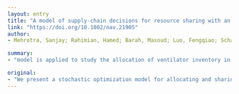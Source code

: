```yaml
---
layout: entry
title: "A model of supply-chain decisions for resource sharing with an application to ventilator allocation to combat COVID-19"
link: "https://doi.org/10.1002/nav.21905"
author:
- Mehrotra, Sanjay; Rahimian, Hamed; Barah, Masoud; Luo, Fengqiao; Schantz, Karolina

summary:
- "model is applied to study the allocation of ventilator inventory in the COVID-19 pandemic by FEMA to different U.S. states. Findings suggest that if less than 60% of the inventory is available for non-COVID19 patients, FEMA's stockpile of 20?000 ventilators would be nearly adequate to meet the projected needs in slightly above average demand scenarios. In a severe case, the total shortfall over the planning horizon (until May 31, 2020) is about 232?000 model for allocating and sharing a critical resource to different entities (states) in the case."

original:
- "We present a stochastic optimization model for allocating and sharing a critical resource in the case of a pandemic. The demand for different entities peaks at different times, and an initial inventory for a central agency are to be allocated. The entities (states) may share the critical resource with a different state under a risk-averse condition. The model is applied to study the allocation of ventilator inventory in the COVID-19 pandemic by FEMA to different U.S. states. Findings suggest that if less than 60% of the ventilator inventory is available for non-COVID-19 patients, FEMA's stockpile of 20?000 ventilators (as of March 23, 2020) would be nearly adequate to meet the projected needs in slightly above average demand scenarios. However, when more than 75% of the available ventilator inventory must be reserved for non-COVID-19 patients, various degrees of shortfall are expected. In a severe case, where the demand is concentrated in the top-most quartile of the forecast confidence interval and states are not willing to share their stockpile of ventilators, the total shortfall over the planning horizon (until May 31, 2020) is about 232?000 ventilator days, with a peak shortfall of 17?200 ventilators on April 19, 2020. Results are also reported for a worst-case where the demand is at the upper limit of the 95% confidence interval. An important finding of this study is that a central agency (FEMA) can act as a coordinator for sharing critical resources that are in short supply over time to add efficiency in the system. Moreover, through properly managing risk-aversion of different entities (states) additional efficiency can be gained. An additional implication is that ramping up production early in the planning cycle allows to reduce shortfall significantly. An optimal timing of this production ramp-up consideration can be based on a cost-benefit analysis."
---
```


